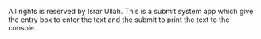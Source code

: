 All rights is reserved by Israr Ullah.
This is a submit system app which give the entry box to enter the text and the submit to print the text to the console.

